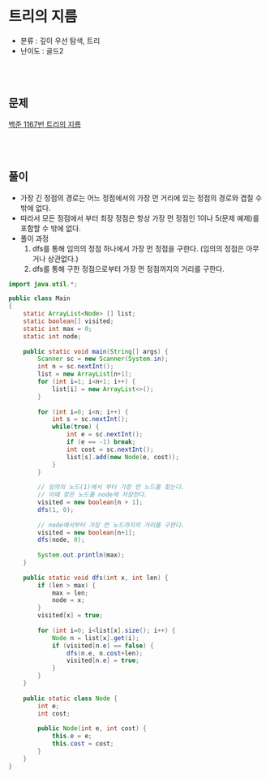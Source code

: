 # 트리의 지름
* 분류 : 깊이 우선 탐색, 트리
* 난이도 : 골드2

<br><br>

## 문제
[백준 1167번 트리의 지름](https://www.acmicpc.net/problem/1167)

<br><br>

## 풀이
* 가장 긴 정점의 경로는 어느 정점에서의 가장 먼 거리에 있는 정점의 경로와 겹칠 수밖에 없다.
* 따라서 모든 정점에서 부터 최장 정점은 항상 가장 먼 정점인 1이나 5(문제 예제)를 포함할 수 밖에 없다.
* 풀이 과정
  1. dfs를 통해 임의의 정점 하나에서 가장 먼 정점을 구한다. (임의의 정점은 아무거나 상관없다.)
  2. dfs를 통해 구한 정점으로부터 가장 먼 정점까지의 거리를 구한다.
```java
import java.util.*;

public class Main
{
    static ArrayList<Node> [] list;
    static boolean[] visited;
    static int max = 0;
    static int node;
    
	public static void main(String[] args) {
	    Scanner sc = new Scanner(System.in);
	    int n = sc.nextInt();
	    list = new ArrayList[n+1];
	    for (int i=1; i<n+1; i++) {
	        list[i] = new ArrayList<>();
	    }
	    
	    for (int i=0; i<n; i++) {
	        int s = sc.nextInt();
	        while(true) {
	            int e = sc.nextInt();
	            if (e == -1) break;
	            int cost = sc.nextInt();
	            list[s].add(new Node(e, cost));
	        }
	    }
	    
	    // 임의의 노드(1)에서 부터 가장 먼 노드를 찾는다.
	    // 이때 찾은 노드를 node에 저장한다.
	    visited = new boolean[n + 1];
	    dfs(1, 0);
	    
	    // node에서부터 가장 먼 노드까지의 거리를 구한다.
	    visited = new boolean[n+1];
	    dfs(node, 0);
	    
	    System.out.println(max);
	}
	
	public static void dfs(int x, int len) {
	    if (len > max) {
	        max = len;
	        node = x;
	    }
	    visited[x] = true;
	    
	    for (int i=0; i<list[x].size(); i++) {
	        Node n = list[x].get(i);
	        if (visited[n.e] == false) {
	            dfs(n.e, n.cost+len);
	            visited[n.e] = true;
	        }
	    }
	}
	
	public static class Node {
	    int e;
	    int cost;
	    
	    public Node(int e, int cost) {
	        this.e = e;
	        this.cost = cost;
	    }
	}
}

```